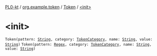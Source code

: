 [PL0-kt](../../index.md) / [org.example.token](../index.md) / [Token](index.md) / [&lt;init&gt;](./-init-.md)

# &lt;init&gt;

`Token(pattern: `[`String`](https://kotlinlang.org/api/latest/jvm/stdlib/kotlin/-string/index.html)`, category: `[`TokenCategory`](../-token-category/index.md)`, name: `[`String`](https://kotlinlang.org/api/latest/jvm/stdlib/kotlin/-string/index.html)`, value: `[`String`](https://kotlinlang.org/api/latest/jvm/stdlib/kotlin/-string/index.html)`)`
`Token(pattern: `[`Regex`](https://kotlinlang.org/api/latest/jvm/stdlib/kotlin.text/-regex/index.html)`, category: `[`TokenCategory`](../-token-category/index.md)`, name: `[`String`](https://kotlinlang.org/api/latest/jvm/stdlib/kotlin/-string/index.html)`, value: `[`String`](https://kotlinlang.org/api/latest/jvm/stdlib/kotlin/-string/index.html)`)`